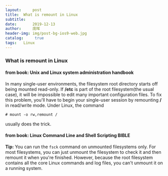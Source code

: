 ```yaml
---
layout:     post
title:	What is remount in Linux
subtitle:   
date:       2019-12-13
author: 	庞晖
header-img: img/post-bg-ios9-web.jpg
catalog: 	 true
tags: 	Linux
---
```


### What is remount in Linux

#### from book: Unix and Linux system administration handbook
In many single-user environments, the filesystem root directory starts off being mounted read-only. If **/etc** is part of the root filesystem(the usual case), it will be impossible to edit many important configuration files. To fix this problem, you'll have to begin your single-user session by remounting **/** in read/write mode. Under Linux, the command

``` # mount -o rw,remount / ```

usually does the trick.

#### from book: Linux Command Line and Shell Scripting BIBLE
**Tip:**
You can run the ```fsck``` command on unmounted filesystems only. For most filesystems, you can just unmount the filesystem to check it and then remount it when you're finished. However, because the root filesystem contains all the core Linux commands and log files, you can't unmount it on a running system.